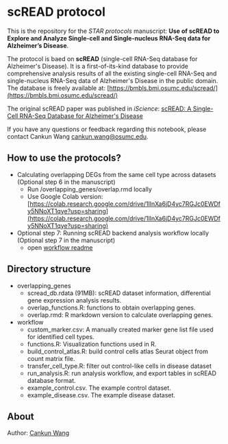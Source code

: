 # scREAD protocol

This is the repository for the *STAR protocols* manuscript: **Use of scREAD to Explore and Analyze Single-cell and Single-nucleus RNA-Seq data for Alzheimer’s Disease**. 

The protocol is baed on **scREAD** (single-cell RNA-Seq database for Alzheimer's Disease). It is a first-of-its-kind database to provide comprehensive analysis results of all the existing single-cell RNA-Seq and single-nucleus RNA-Seq data of Alzheimer's Disease in the public domain. The database is freely available at: [https://bmbls.bmi.osumc.edu/scread/](https://bmbls.bmi.osumc.edu/scread/)

The original scREAD paper was published in *iScience*: [scREAD: A Single-Cell RNA-Seq Database for Alzheimer's Disease](https://www.sciencedirect.com/science/article/pii/S2589004220309664)

If you have any questions or feedback regarding this notebook, please contact Cankun Wang <cankun.wang@osumc.edu>.

## How to use the protocols?

- Calculating overlapping DEGs from the same cell type across datasets (Optional step 6 in the manuscript)
  - Run /overlapping_genes/overlap.rmd locally
  - Use Google Colab version: [https://colab.research.google.com/drive/1lInXa6jD4yc7RGJc0EWDfy5NNoXT1qye?usp=sharing](https://colab.research.google.com/drive/1lInXa6jD4yc7RGJc0EWDfy5NNoXT1qye?usp=sharing) 
- Optional step 7: Running scREAD backend analysis workflow locally (Optional step 7 in the manuscript)
  - open [workflow readme](https://github.com/OSU-BMBL/scread-protocol/tree/master/workflow)

## Directory structure

- overlapping_genes
  - scread_db.rdata (91MB): scREAD dataset information, differential gene expression analysis results. 
  - overlap_functions.R: functions to obtain overlapping genes.
  - overlap.rmd: R markdown version to calculate overlapping genes.
- workflow
  - custom_marker.csv: A manually created marker gene list file used for identified cell types.
  - functions.R: Visualization functions used in R.
  - build_control_atlas.R: build control cells atlas Seurat object from count matrix file.
  - transfer_cell_type.R: filter out control-like cells in disease dataset
  - run_analysis.R: run analysis workflow, and export tables in scREAD database format.
  - example_control.csv. The example control dataset.
  - example_disease.csv. The example disease dataset.

## About

Author: [Cankun Wang](https://github.com/Wang-Cankun)
